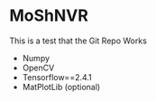 # MoShNVR
This is a test that the Git Repo Works

- Numpy
- OpenCV
- Tensorflow==2.4.1
- MatPlotLib (optional)